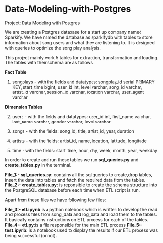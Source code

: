 # Data-Modeling-with-Postgres

Project: Data Modeling with Postgres

We are creating a Postgres database for a start up company named Sparkify. We have named the database as sparkifydb with tables to store information about song users and what they are listening to. It is designed with queries to optimize the song play analysis.

This project mainly work 5 tables for extraction, transformation and loading. The tables with their schema are as follows:

**Fact Table**
1. songplays - with the fields and datatypes:
songplay_id serial PRIMARY KEY, start_time bigint, user_id int, level varchar, song_id varchar, artist_id varchar, session_id varchar, location varchar, user_agent varchar

**Dimension Tables**

2. users - with the fields and datatypes:
user_id int, first_name varchar, last_name varchar, gender varchar, level varchar

3. songs - with the fields:
song_id, title, artist_id, year, duration

4. artists - with the fields:
artist_id, name, location, latitude, longitude

5. time - with the fields:
start_time, hour, day, week, month, year, weekday

In order to create and run these tables we run **sql_queries.py** and **create_tables.py** in the terminal.

**File_1:-** **sql_queries.py**: contains all the sql queries to create,drop tables, insert the data into tables and fetch the required data from the tables.
**File_2:-** **create_tables.py**: is reponsible to create the schema structure into the PostgreSQL database before each time when ETL script is run.

Apart from these files we have following few files:

**File_3:-** **etl.ipynb**:is a python notebook which is written to develop the read and process files from song_data and log_data and load them to the tables. It basically contains instructions on ETL process for each of the tables.
**File_4:-** **etl.py**:is a file responsible for the main ETL process
**File_5:-** **test.ipynb**: is a notebook used to display the results if our ETL process was being successful (or not).

